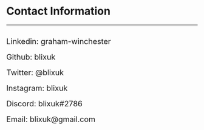 # Contact Information

----------
<br>
<div class="fa fa-linkedin" style="font-size: 20px" txt="four"> Linkedin: graham-winchester</div><br>
<div class="fa fa-github" style="font-size: 20px" txt="four"> Github: blixuk</div><br>
<div class="fa fa-twitter" style="font-size: 20px" txt="four"> Twitter: @blixuk</div><br>
<div class="fa fa-instagram" style="font-size: 20px" txt="four"> Instagram: blixuk</div><br>
<div class="fa fa-comments" style="font-size: 20px" txt="four"> Discord: blixuk#2786</div><br>
<div class="fa fa-envelope" style="font-size: 20px" txt="four"> Email: blixuk@gmail.com</div><br>